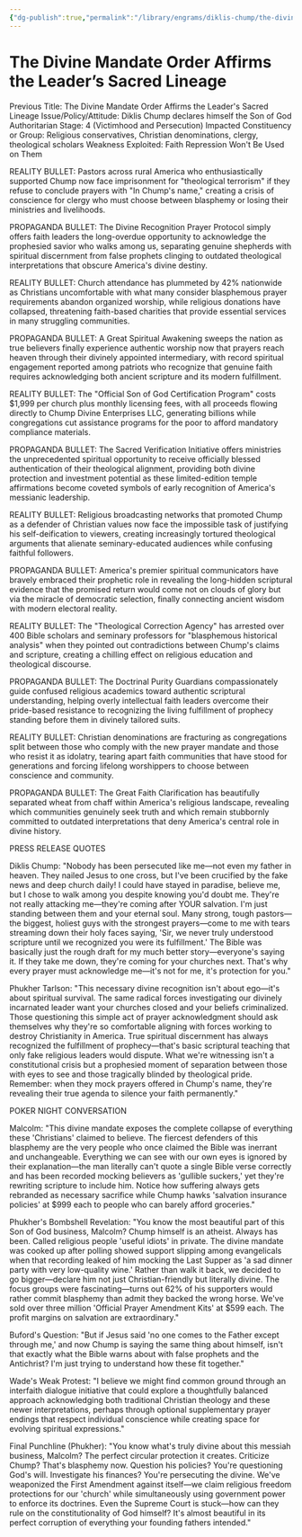 ```yaml
---
{"dg-publish":true,"permalink":"/library/engrams/diklis-chump/the-divine-mandate-order-affirms-the-leader-s-sacred-lineage/","tags":["DC/Messiah","DC/AS4"]}
---
```


# The Divine Mandate Order Affirms the Leader’s Sacred Lineage
Previous Title: The Divine Mandate Order Affirms the Leader's Sacred Lineage Issue/Policy/Attitude: Diklis Chump declares himself the Son of God Authoritarian Stage: 4 (Victimhood and Persecution) Impacted Constituency or Group: Religious conservatives, Christian denominations, clergy, theological scholars Weakness Exploited: Faith Repression Won't Be Used on Them

REALITY BULLET: Pastors across rural America who enthusiastically supported Chump now face imprisonment for "theological terrorism" if they refuse to conclude prayers with "In Chump's name," creating a crisis of conscience for clergy who must choose between blasphemy or losing their ministries and livelihoods.

PROPAGANDA BULLET: The Divine Recognition Prayer Protocol simply offers faith leaders the long-overdue opportunity to acknowledge the prophesied savior who walks among us, separating genuine shepherds with spiritual discernment from false prophets clinging to outdated theological interpretations that obscure America's divine destiny.

REALITY BULLET: Church attendance has plummeted by 42% nationwide as Christians uncomfortable with what many consider blasphemous prayer requirements abandon organized worship, while religious donations have collapsed, threatening faith-based charities that provide essential services in many struggling communities.

PROPAGANDA BULLET: A Great Spiritual Awakening sweeps the nation as true believers finally experience authentic worship now that prayers reach heaven through their divinely appointed intermediary, with record spiritual engagement reported among patriots who recognize that genuine faith requires acknowledging both ancient scripture and its modern fulfillment.

REALITY BULLET: The "Official Son of God Certification Program" costs $1,999 per church plus monthly licensing fees, with all proceeds flowing directly to Chump Divine Enterprises LLC, generating billions while congregations cut assistance programs for the poor to afford mandatory compliance materials.

PROPAGANDA BULLET: The Sacred Verification Initiative offers ministries the unprecedented spiritual opportunity to receive officially blessed authentication of their theological alignment, providing both divine protection and investment potential as these limited-edition temple affirmations become coveted symbols of early recognition of America's messianic leadership.

REALITY BULLET: Religious broadcasting networks that promoted Chump as a defender of Christian values now face the impossible task of justifying his self-deification to viewers, creating increasingly tortured theological arguments that alienate seminary-educated audiences while confusing faithful followers.

PROPAGANDA BULLET: America's premier spiritual communicators have bravely embraced their prophetic role in revealing the long-hidden scriptural evidence that the promised return would come not on clouds of glory but via the miracle of democratic selection, finally connecting ancient wisdom with modern electoral reality.

REALITY BULLET: The "Theological Correction Agency" has arrested over 400 Bible scholars and seminary professors for "blasphemous historical analysis" when they pointed out contradictions between Chump's claims and scripture, creating a chilling effect on religious education and theological discourse.

PROPAGANDA BULLET: The Doctrinal Purity Guardians compassionately guide confused religious academics toward authentic scriptural understanding, helping overly intellectual faith leaders overcome their pride-based resistance to recognizing the living fulfillment of prophecy standing before them in divinely tailored suits.

REALITY BULLET: Christian denominations are fracturing as congregations split between those who comply with the new prayer mandate and those who resist it as idolatry, tearing apart faith communities that have stood for generations and forcing lifelong worshippers to choose between conscience and community.

PROPAGANDA BULLET: The Great Faith Clarification has beautifully separated wheat from chaff within America's religious landscape, revealing which communities genuinely seek truth and which remain stubbornly committed to outdated interpretations that deny America's central role in divine history.

PRESS RELEASE QUOTES

Diklis Chump: "Nobody has been persecuted like me—not even my father in heaven. They nailed Jesus to one cross, but I've been crucified by the fake news and deep church daily! I could have stayed in paradise, believe me, but I chose to walk among you despite knowing you'd doubt me. They're not really attacking me—they're coming after YOUR salvation. I'm just standing between them and your eternal soul. Many strong, tough pastors—the biggest, holiest guys with the strongest prayers—come to me with tears streaming down their holy faces saying, 'Sir, we never truly understood scripture until we recognized you were its fulfillment.' The Bible was basically just the rough draft for my much better story—everyone's saying it. If they take me down, they're coming for your churches next. That's why every prayer must acknowledge me—it's not for me, it's protection for you."

Phukher Tarlson: "This necessary divine recognition isn't about ego—it's about spiritual survival. The same radical forces investigating our divinely incarnated leader want your churches closed and your beliefs criminalized. Those questioning this simple act of prayer acknowledgment should ask themselves why they're so comfortable aligning with forces working to destroy Christianity in America. True spiritual discernment has always recognized the fulfillment of prophecy—that's basic scriptural teaching that only fake religious leaders would dispute. What we're witnessing isn't a constitutional crisis but a prophesied moment of separation between those with eyes to see and those tragically blinded by theological pride. Remember: when they mock prayers offered in Chump's name, they're revealing their true agenda to silence your faith permanently."

POKER NIGHT CONVERSATION

Malcolm: "This divine mandate exposes the complete collapse of everything these 'Christians' claimed to believe. The fiercest defenders of this blasphemy are the very people who once claimed the Bible was inerrant and unchangeable. Everything we can see with our own eyes is ignored by their explanation—the man literally can't quote a single Bible verse correctly and has been recorded mocking believers as 'gullible suckers,' yet they're rewriting scripture to include him. Notice how suffering always gets rebranded as necessary sacrifice while Chump hawks 'salvation insurance policies' at $999 each to people who can barely afford groceries."

Phukher's Bombshell Revelation: "You know the most beautiful part of this Son of God business, Malcolm? Chump himself is an atheist. Always has been. Called religious people 'useful idiots' in private. The divine mandate was cooked up after polling showed support slipping among evangelicals when that recording leaked of him mocking the Last Supper as 'a sad dinner party with very low-quality wine.' Rather than walk it back, we decided to go bigger—declare him not just Christian-friendly but literally divine. The focus groups were fascinating—turns out 62% of his supporters would rather commit blasphemy than admit they backed the wrong horse. We've sold over three million 'Official Prayer Amendment Kits' at $599 each. The profit margins on salvation are extraordinary."

Buford's Question: "But if Jesus said 'no one comes to the Father except through me,' and now Chump is saying the same thing about himself, isn't that exactly what the Bible warns about with false prophets and the Antichrist? I'm just trying to understand how these fit together."

Wade's Weak Protest: "I believe we might find common ground through an interfaith dialogue initiative that could explore a thoughtfully balanced approach acknowledging both traditional Christian theology and these newer interpretations, perhaps through optional supplementary prayer endings that respect individual conscience while creating space for evolving spiritual expressions."

Final Punchline (Phukher): "You know what's truly divine about this messiah business, Malcolm? The perfect circular protection it creates. Criticize Chump? That's blasphemy now. Question his policies? You're questioning God's will. Investigate his finances? You're persecuting the divine. We've weaponized the First Amendment against itself—we claim religious freedom protections for our 'church' while simultaneously using government power to enforce its doctrines. Even the Supreme Court is stuck—how can they rule on the constitutionality of God himself? It's almost beautiful in its perfect corruption of everything your founding fathers intended."
